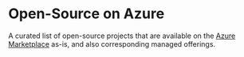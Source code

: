 # Open-Source on Azure
A curated list of open-source projects that are available on the [Azure Marketplace](https://azuremarketplace.microsoft.com) as-is, and also corresponding managed offerings. 
